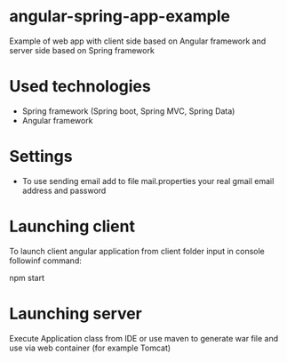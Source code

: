 # angular-spring-app-example
Example of web app with client side based on Angular framework and server side based on Spring framework

# Used technologies
- Spring framework (Spring boot, Spring MVC, Spring Data)
- Angular framework

# Settings
- To use sending email add to file mail.properties your real gmail email address and password

# Launching client
To launch client angular application from client folder input in console followinf command:

npm start

# Launching server
Execute Application class from IDE or use maven to generate war file and use via web container (for example Tomcat)

